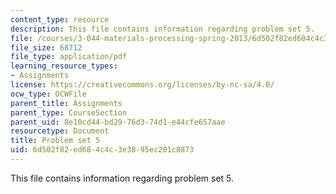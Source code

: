 ```yaml
---
content_type: resource
description: This file contains information regarding problem set 5.
file: /courses/3-044-materials-processing-spring-2013/6d502f82ed684c4c3e3895ec201c8873_MIT3_044S13_pset5.pdf
file_size: 68712
file_type: application/pdf
learning_resource_types:
- Assignments
license: https://creativecommons.org/licenses/by-nc-sa/4.0/
ocw_type: OCWFile
parent_title: Assignments
parent_type: CourseSection
parent_uid: 8e10cd44-bd29-76d3-74d1-e44cfe657aae
resourcetype: Document
title: Problem set 5
uid: 6d502f82-ed68-4c4c-3e38-95ec201c8873
---
```

This file contains information regarding problem set 5.